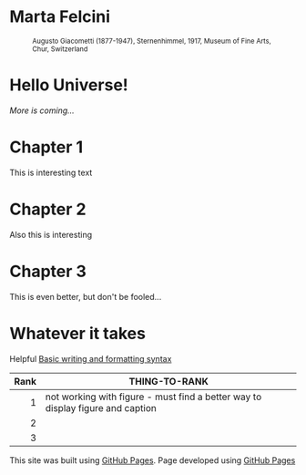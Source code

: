# Marta Felcini
<!-- This content will not appear in the rendered Markdown -->

<figure> 
    <src="https://user-images.githubusercontent.com/39876967/188236115-a7769732-4f78-44a9-95d0-adeeb070aa02.jpg" height="300">
    <figcaption> <sub>Augusto Giacometti (1877-1947), Sternenhimmel, 1917, Museum of Fine Arts, Chur, Switzerland</sub> </figcaption>
</figure>

# Hello Universe!
*More is coming...* 
# Chapter 1
This is interesting text
# Chapter 2
Also this is interesting
# Chapter 3
This is even better, but don't be fooled...
# Whatever it takes
Helpful [Basic writing and formatting syntax](https://docs.github.com/en/get-started/writing-on-github/getting-started-with-writing-and-formatting-on-github/basic-writing-and-formatting-syntax)

| Rank | THING-TO-RANK |
|-----:|---------------|
|     1| not working with figure - must find a better way to display figure and caption|
|     2|               |
|     3|               |

This site was built using [GitHub Pages](https://pages.github.com/).
Page developed using <a href="https://docs.github.com/en/pages/getting-started-with-github-pages/about-github-pages">GitHub Pages</a>
